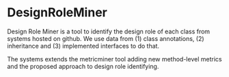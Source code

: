 # DesignRoleMiner
Design Role Miner is a tool to identify the design role of each class from systems hosted on github. We use data from (1) class annotations, (2) inheritance and (3) implemented interfaces to do that.

The systems extends the metricminer tool adding new method-level metrics and the proposed approach to design role identifying.
